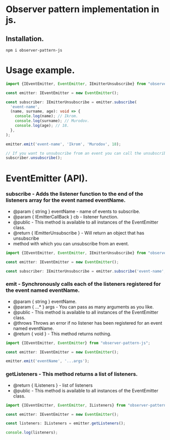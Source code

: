 # Observer pattern implementation in js.

## Installation.
```npm
npm i observer-pattern-js
```

# Usage example.
```ts
import {IEventEmitter, EventEmitter, IEmitterUnsubscribe} from "observer-pattern-js";

const emitter: IEventEmitter = new EventEmitter();

const subscriber: IEmitterUnsubscribe = emitter.subscribe(
  'event-name',
  (name, surname, age): void => {
    console.log(name); // Ikrom.
    console.log(surname); // Murodov.
    console.log(age); // 18.
  },
);

emitter.emit('event-name', 'Ikrom', 'Murodov', 18);

// If you want to unsubscribe from an event you can call the unsubscribe method.
subscriber.unsubscribe();
```

# EventEmitter (API).

### subscribe - Adds the listener function to the end of the listeners array for the event named eventName.

  * @param { string } eventName - name of events to subscribe.
  * @param { IEmitterCallBack } cb - listener function.
  * @public - This method is available to all instances of the  EventEmitter class.
  * @return { IEmitterUnsubscribe } - Will return an object that has unsubscribe
  * method with which you can unsubscribe from an event.

```ts
import {IEventEmitter, EventEmitter, IEmitterUnsubscribe} from "observer-pattern-js";

const emitter: IEventEmitter = new EventEmitter();

const subscriber: IEmitterUnsubscribe = emitter.subscribe('event-name', (...args) => {});
```


### emit - Synchronously calls each of the listeners registered for the event named eventName.

  * @param { string } eventName.
  * @param { ...* } args - You can pass as many arguments as you like.
  * @public - This method is available to all instances of the  EventEmitter class.
  * @throws Throws an error if no listener has been registered for an event named eventName.
  * @return { void } - This method returns nothing.

```ts
import {IEventEmitter, EventEmitter} from "observer-pattern-js";

const emitter: IEventEmitter = new EventEmitter();

emitter.emit('eventName', '...args');
```

### getListeners - This method returns a list of listeners.

  * @return { IListeners } - list of listeners
  * @public - This method is available to all instances of the  EventEmitter class.


```ts
import {IEventEmitter, EventEmitter, IListeners} from "observer-pattern-js";

const emitter: IEventEmitter = new EventEmitter();

const listeners: IListeners = emitter.getListeners();

console.log(listeners);
```
